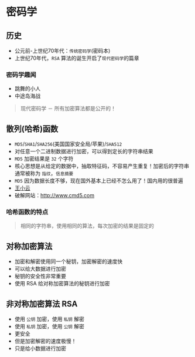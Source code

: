 # 密码学

## 历史

* 公元前-上世纪70年代：`传统密码学`(密码本)
* 上世纪70年代，`RSA` 算法的诞生开启了`现代密码学`的篇章

### 密码学趣闻

* 跳舞的小人
* 中途岛海战

> 现代密码学 － 所有加密算法都是公开的！

## 散列(哈希)函数

* `MD5`/`SHA1`/`SHA256`(美国国家安全局/苹果)/`SHA512`
* 对任意一个二进制数据进行加密，可以得到定长的字符串结果
* `MD5` 加密结果是 `32` 个字符
* 核心思想是从给定的数据中，抽取特征码，不容易产生重复！加密后的字符串通常被称为 `指纹`，`信息摘要`
* `MD5` 因为数据长度不够，现在国外基本上已经不怎么用了！国内用的很普遍
* [王小云](http://baike.baidu.com/subview/350813/7544439.htm)
* 破解网站：http://www.cmd5.com

### 哈希函数的特点

> 相同的字符串，使用相同的算法，每次加密的结果是固定的

## 对称加密算法

* 加密和解密使用同一个秘钥，加密解密的速度快
* 可以给大数据进行加密
* 秘钥的安全性非常重要
* 使用 RSA 给对称加密算法的秘钥进行加密

## 非对称加密算法 RSA

* 使用 `公钥` 加密，使用 `私钥` 解密
* 使用 `私钥` 加密，使用 `公钥` 解密
* 更安全
* 但是加密解密的速度极慢！
* 只是给小数据进行加密
